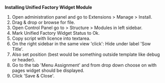 **Installing Unified Factory Widget Module**

1. Open administration panel and go to Extensions > Manage > Install.
2. Drag & drop or browse for file.
3. Open Control Panel go to > Structure > Modules in left sidebar.
4. Mark Unified Factory Widget Status to Ok.
5. Copy script with licence into textarea.
6. On the right sidebar in the same view 'click': Hide under label 'Sow Title'.
7. Also set position (best would be something outside template like debug or header).
8. Go to the tab 'Menu Assignment' and from drop down choose on with pages widget should be displayed.
9. Click 'Save & Close'.
